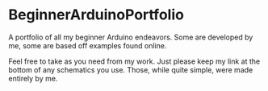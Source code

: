 # BeginnerArduinoPortfolio
A portfolio of all my beginner Arduino endeavors. Some are developed by me, some are based off examples found online.

Feel free to take as you need from my work. Just please keep my link at the bottom of any schematics you use. Those, while quite simple, were made entirely by me. 